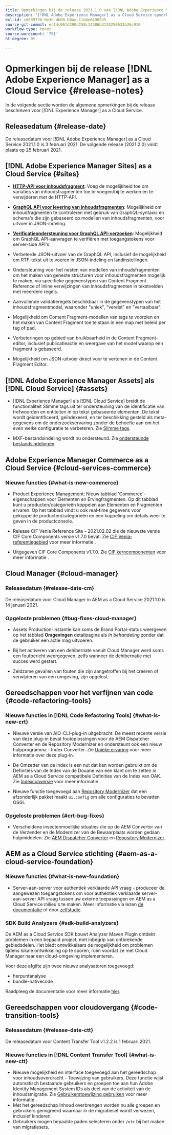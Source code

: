 ```yaml
---
title: Opmerkingen bij de release 2021.1.0 van [!DNL Adobe Experience Manager] as a Cloud Service.
description: "[!DNL Adobe Experience Manager] as a Cloud Service opmerkingen bij de release 2021.1.0."
exl-id: cd639736-6e3d-4b69-b8ae-11e4e6490535
source-git-commit: ecf4c06fd290d250c14386b3135250633b26c910
workflow-type: tm+mt
source-wordcount: '791'
ht-degree: 0%

---
```



# Opmerkingen bij de release [!DNL Adobe Experience Manager] as a Cloud Service {#release-notes}

In de volgende sectie worden de algemene opmerkingen bij de release beschreven voor [!DNL Experience Manager] as a Cloud Service.

## Releasedatum {#release-date}

De releasedatum voor [!DNL Adobe Experience Manager] as a Cloud Service 2021.1.0 is 3 februari 2021.
De volgende release (2021.2.0) vindt plaats op 25 februari 2021.

## [!DNL Adobe Experience Manager Sites] as a Cloud Service {#sites}

* **[HTTP-API voor inhoudsfragment](/help/assets/content-fragments/assets-api-content-fragments.md)**: Voeg de mogelijkheid toe om variaties van inhoudsfragmenten toe te voegen/bij te werken en te verwijderen met de HTTP-API.

* **[GraphQL API voor levering van inhoudsfragmenten](/help/headless/graphql-api/content-fragments.md)**: Mogelijkheid om inhoudfragmenten te controleren met gebruik van GraphQL-syntaxis en schema&#39;s die zijn gebaseerd op modellen van inhoudsfragmenten, voor uitvoer in JSON-indeling.

* **[Verificatieondersteuning voor GraphQL API-verzoeken](/help/headless/security/authentication.md)**: Mogelijkheid om GraphQL API-aanvragen te verifiëren met toegangstokens voor server-side API&#39;s.

* Verbeterde JSON-uitvoer van de GraphQL API, inclusief de mogelijkheid om RTF-tekst uit te voeren in JSON-indeling en landinstellingen.

* Ondersteuning voor het nesten van modellen van inhoudsfragmenten om het maken van geneste structuren voor inhoudsfragmenten mogelijk te maken, via specifieke gegevenstypen van Content Fragment Reference of inline verwijzingen van inhoudsfragmenten in tekstvelden met meerdere regels.

* Aanvullende validatieregels beschikbaar in de gegevenstypen van het inhoudsfragmentmodel, waaronder &quot;uniek&quot;, &quot;vereist&quot; en &quot;vertaalbaar&quot;.

* Mogelijkheid om Content Fragment-modellen van tags te voorzien en het maken van Content Fragment toe te staan in een map met beleid per tag of pad.

* Verbeteringen op gebied van bruikbaarheid in de Content Fragment-editor, inclusief publicatieactie en weergave van het model waarop een fragment is gebaseerd.

* Mogelijkheid om JSON-uitvoer direct voor te vertonen in de Content Fragment Editor.


## [!DNL Adobe Experience Manager Assets] als [!DNL Cloud Service] {#assets}

* [!DNL Experience Manager] als [!DNL Cloud Service] breidt de functionaliteit Slimme tags uit ter ondersteuning van de identificatie van trefwoorden en entiteiten in op tekst gebaseerde elementen. De tekst wordt geïdentificeerd, geïndexeerd, en ter beschikking gesteld als meta-gegevens om de onderzoekservaring zonder de behoefte aan om het even welke configuratie te verbeteren. Zie [Slimme tags](/help/assets/smart-tags.md).

* MXF-bestandsindeling wordt nu ondersteund. Zie [ondersteunde bestandsindelingen](/help/assets/file-format-support.md#video-formats).

## Adobe Experience Manager Commerce as a Cloud Service {#cloud-services-commerce}

### Nieuwe functies {#what-is-new-commerce}

* Product Experience Management: Nieuw tabblad &#39;Commerce&#39;-eigenschappen voor Elementen en Ervingfragmenten. Op dit tabblad kunt u producten/categorieën koppelen aan Elementen en Fragmenten ervaren. Op het tabblad vindt u ook real-time gegevens voor gekoppelde producten/categorieën en een koppeling om details weer te geven in de productconsole.

* Release CIF Venia Reference Site - 2021.02.02 die de nieuwste versie CIF Core Components versie v1.7.0 bevat. Zie [CIF Venia-referentiegebied](https://github.com/adobe/aem-cif-guides-venia/releases/tag/venia-2021.02.02) voor meer informatie .

* Uitgegeven CIF Core Components v1.7.0. Zie [CIF kerncomponenten](https://github.com/adobe/aem-core-cif-components/releases/tag/core-cif-components-reactor-1.7.0) voor meer informatie .

## Cloud Manager {#cloud-manager}

### Releasedatum {#release-date-cm}

De releasedatum voor Cloud Manager in AEM as a Cloud Service 2021.1.0 is 14 januari 2021.

### Opgeloste problemen {#bug-fixes-cloud-manager}

* Assets Production-instantie kan soms de Brand Portal-status weergeven op het tabblad **Omgevingen** detailpagina als *In behandeling* zonder dat de gebruiker een actie mag uitvoeren.

* Bij het activeren van een dehibernate vanuit Cloud Manager werd soms een foutbericht weergegeven, zelfs wanneer de dehibernatie met succes werd gestart.

* Zeldzame gevallen van fouten die zijn aangetroffen bij het creëren of verwijderen van een omgeving, zijn opgelost.

## Gereedschappen voor het verfijnen van code {#code-refactoring-tools}

### Nieuwe functies in [!DNL Code Refactoring Tools] {#what-is-new-crt}

* Nieuwe versie van AIO-CLI-plug-in uitgebracht. De meest recente versie van deze plug-in bevat foutoplossingen voor de AEM Dispatcher Converter en de Repository Modernizer en ondersteunt ook een nieuw hulpprogramma - Index Converter. Zie [Unieke ervaring](https://experienceleague.adobe.com/docs/experience-manager-cloud-service/moving/refactoring-tools/unified-experience.html#benefits) voor meer informatie over deze plug-in.

* De Omzetter van de index is een nut dat kan worden gebruikt om de Definities van de Index van de Douane van een klant om te zetten in AEM as a Cloud Service compatibele Definities van de Index van OAK. Zie [Indexconversie](https://github.com/adobe/aem-cloud-service-source-migration/tree/master/packages/index-converter) voor meer informatie .

* Nieuwe functie toegevoegd aan [Repository Modernizer](https://github.com/adobe/aem-cloud-service-source-migration/tree/master/packages/repository-modernizer) dat een afzonderlijk pakket maakt `ui.config` om alle configuraties te bevatten OSGi.

### Opgeloste problemen {#crt-bug-fixes}

* Verscheidene insectenmoeilijke situaties die op de AEM Convertor van de Verzender en de Modernizer van de Bewaarplaats worden gedaan hulpmiddelen. Zie [AEM Dispatcher Converter](https://github.com/adobe/aem-cloud-service-source-migration/tree/master/packages/dispatcher-converter) en [Repository Modernizer](https://github.com/adobe/aem-cloud-service-source-migration/tree/master/packages/repository-modernizer).

## AEM as a Cloud Service stichting {#aem-as-a-cloud-service-foundation}

### Nieuwe functies {#what-is-new-foundation}

* Server-aan-server voor authentiek verklaarde API vraag - produceer de aangewezen toegangstokens om voor authentiek verklaarde server-aan-server API vraag tussen uw externe toepassingen en AEM as a Cloud Service milieu&#39;s te maken. Meer informatie via lezen [de documentatie](/help/implementing/developing/introduction/generating-access-tokens-for-server-side-apis.md) of door [zelfstudie](https://experienceleague.adobe.com/docs/experience-manager-learn/getting-started-with-aem-headless/authentication/overview.html#authentication).

### SDK Build Analyzers {#sdk-build-analyzers}

De AEM as a Cloud Service SDK bouwt Analyzer Maven Plugin ontdekt problemen in een bepaald project, met inbegrip van ontbrekende gebiedsdelen. Het biedt ontwikkelaars de mogelijkheid om problemen tijdens lokale ontwikkeling op te sporen, ruim voordat ze met Cloud Manager naar een cloud-omgeving implementeren.

Voor deze afgifte zijn twee nieuwe analysatoren toegevoegd:

* herpuntanalyse
* bundle-nativecode

Raadpleeg de documentatie voor meer informatie [hier](https://experienceleague.adobe.com/docs/experience-manager-core-components/using/developing/archetype/build-analyzer-maven-plugin.html#developing).

## Gereedschappen voor cloudovergang {#code-transition-tools}

### Releasedatum {#release-date-ctt}

De releasedatum voor Content Transfer Tool v1.2.2 is 1 februari 2021.

### Nieuwe functies in [!DNL Content Transfer Tool] {#what-is-new-ctt}

* Nieuwe mogelijkheid en interface toegevoegd aan het gereedschap voor inhoudsoverdracht - Toewijzing van gebruikers. Deze functie wijst automatisch bestaande gebruikers en groepen toe aan hun Adobe Identity Management System IDs als deel van de activiteit van de inhoudsmigratie. Zie [Gebruikerstoewijzing gebruiken](https://experienceleague.adobe.com/docs/experience-manager-cloud-service/moving/cloud-migration/content-transfer-tool/using-user-mapping-tool.html) voor meer informatie .
* Met het gereedschap Inhoud overbrengen worden nu alle groepen en gebruikers gemigreerd waarnaar in de migratieset wordt verwezen, inclusief kinderen.
* Gebruikers mogen bepaalde paden selecteren onder `/etc` bij het maken van migratiesets.
